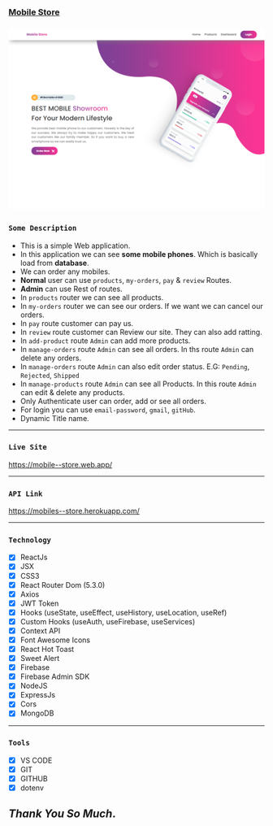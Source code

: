 ### [Mobile Store](https://mobile--store.web.app/)

###

<img src='./public/Mobile-Store.png' alt='demo image' />

### `Some Description`

- This is a simple Web application.
- In this application we can see **some mobile phones**. Which is basically load from **database**.
- We can order any mobiles.
- **Normal** user can use `products`, `my-orders`, `pay` & `review` Routes.
- **Admin** can use Rest of routes.
- In `products` router we can see all products.
- In `my-orders` router we can see our orders. If we want we can cancel our orders.
- In `pay` route customer can pay us.
- In `review` route customer can Review our site. They can also add ratting.
- In `add-product` route `Admin` can add more products.
- In `manage-orders` route `Admin` can see all orders. In ths route `Admin` can delete any orders.
- In `manage-orders` route `Admin` can also edit order status. E.G: `Pending`, `Rejected`, `Shipped`
- In `manage-products` route `Admin` can see all Products. In this route `Admin` can edit & delete any products.
- Only Authenticate user can order, add or see all orders.
- For login you can use `email-password`, `gmail`, `gitHub`.
- Dynamic Title name.

---

### `Live Site`

https://mobile--store.web.app/

---

### `API Link`

https://mobiles--store.herokuapp.com/

---

### `Technology`

- [x] ReactJs
- [x] JSX
- [x] CSS3
- [x] React Router Dom (5.3.0)
- [x] Axios
- [x] JWT Token
- [x] Hooks (useState, useEffect, useHistory, useLocation, useRef)
- [x] Custom Hooks (useAuth, useFirebase, useServices)
- [x] Context API
- [x] Font Awesome Icons
- [x] React Hot Toast
- [x] Sweet Alert
- [x] Firebase
- [x] Firebase Admin SDK
- [x] NodeJS
- [x] ExpressJs
- [x] Cors
- [x] MongoDB

---

### `Tools`

- [x] VS CODE
- [x] GIT
- [x] GITHUB
- [x] dotenv

## _Thank You So Much_.
